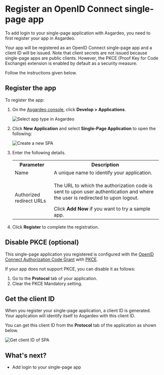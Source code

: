 # Register an OpenID Connect single-page app

To add login to your single-page application with Asgardeo, you need to first register your app in Asgardeo. 

Your app will be registered as an OpenID Connect single-page app and a client ID will be issued. Note that client secrets are not issued because single-page apps are public clients. However, the <a :href="$withBase('/references/app-settings/oidc-settings-for-app/#proof-key-for-code-exchange-pkce')">PKCE (Proof Key for Code Exchange)</a> extension is enabled by default as a security measure.

Follow the instructions given below.

## Register the app

To register the app:

1. On the [Asgardeo console](https://console.asgardeo.io/login), click **Develop > Applications**.

    <img :src="$withBase('/assets/img/guides/applications/select-app-type.png')" alt="Select app type in Asgardeo">

2. Click **New Application** and select **Single-Page Application** to open the following:

    <img :src="$withBase('/assets/img/guides/applications/create-new-spa.png')" alt="Create a new SPA">

3. Enter the following details.

    <table>
        <tr>
            <th>Parameter</th>
            <th>Description</th>
        </tr>
        <tr>
            <td>Name</td>
            <td>A unique name to identify your application.</td>
        </tr>
        <tr>
            <td>Authorized redirect URLs</td>
            <td><p>The URL to which the authorization code is sent to upon user authentication and where the user is redirected to upon logout.</p> Click <b>Add Now</b> if you want to try a sample app.</td>
        </tr>
    </table>

5. Click **Register** to complete the registration.

## Disable PKCE (optional)

This single-page application you registered is configured with the [OpenID Connect Authorization Code Grant](https://openid.net/specs/openid-connect-core-1_0.html#CodeFlowAuth) with [PKCE](https://datatracker.ietf.org/doc/html/rfc7636). 

If your app does not support PKCE, you can disable it as follows:

1. Go to the **Protocol** tab of your application.
2. Clear the <a :href="$withBase('/references/app-settings/oidc-settings-for-app/#proof-key-for-code-exchange-pkce')">PKCE Mandatory</a> setting.

## Get the client ID

When you register your single-page application, a client ID is generated. Your application will identify itself to Asgardeo with this client ID.

You can get this client ID from the **Protocol** tab of the application as shown below.

<img :src="$withBase('/assets/img/guides/applications/get-client-id.png')" alt="Get client ID of SPA">

## What's next?

- <a :href="$withBase('/guides/applications/spa/add-login-to-single-page-app/')">Add login to your single-page app</a>